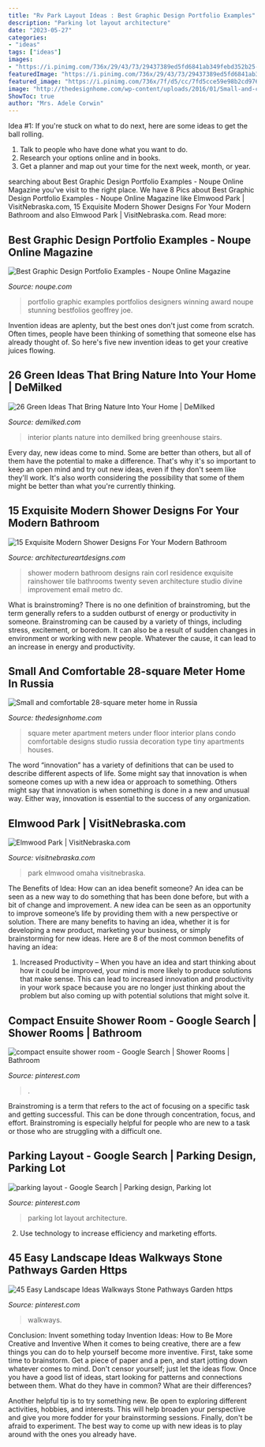 ```yaml
---
title: "Rv Park Layout Ideas : Best Graphic Design Portfolio Examples"
description: "Parking lot layout architecture"
date: "2023-05-27"
categories:
- "ideas"
tags: ["ideas"]
images:
- "https://i.pinimg.com/736x/29/43/73/29437389ed5fd6841ab349febd352b25--small-luxury-bathroom-ideas-small-luxury-kitchen.jpg?b=t"
featuredImage: "https://i.pinimg.com/736x/29/43/73/29437389ed5fd6841ab349febd352b25--small-luxury-bathroom-ideas-small-luxury-kitchen.jpg?b=t"
featured_image: "https://i.pinimg.com/736x/7f/d5/cc/7fd5cce59e98b2cd976947b6aa91424b--parking-lot-the-property.jpg"
image: "http://thedesignhome.com/wp-content/uploads/2016/01/Small-and-comfortable-28-square-meter-home-in-Russia2.jpg"
ShowToc: true
author: "Mrs. Adele Corwin"
---
```



Idea #1:
If you're stuck on what to do next, here are some ideas to get the ball rolling.
1. Talk to people who have done what you want to do.
2. Research your options online and in books.
3. Get a planner and map out your time for the next week, month, or year.

	

		
searching about Best Graphic Design Portfolio Examples - Noupe Online Magazine you've visit to the right place. We have 8 Pics about Best Graphic Design Portfolio Examples - Noupe Online Magazine like Elmwood Park | VisitNebraska.com, 15 Exquisite Modern Shower Designs For Your Modern Bathroom and also Elmwood Park | VisitNebraska.com. Read more:
		
    
## Best Graphic Design Portfolio Examples - Noupe Online Magazine

<img loading=lazy src="https://www.noupe.com/wp-content/uploads/2020/05/Lotta-Nieminen.jpeg" onerror="this.onerror=null;this.src='https://tse4.mm.bing.net/th?id=OIP.rh5D7wWeAp9wZe_N0tOuhAHaWb&amp;pid=15.1';" alt="Best Graphic Design Portfolio Examples - Noupe Online Magazine">

_Source: noupe.com_

>portfolio graphic examples portfolios designers winning award noupe stunning bestfolios geoffrey joe. 

	

Invention ideas are aplenty, but the best ones don't just come from scratch. Often times, people have been thinking of something that someone else has already thought of. So here's five new invention ideas to get your creative juices flowing.

    
## 26 Green Ideas That Bring Nature Into Your Home | DeMilked

<img loading=lazy src="https://www.demilked.com/magazine/wp-content/uploads/2015/01/plants-green-interior-design-ideas-18.jpg" onerror="this.onerror=null;this.src='https://tse3.mm.bing.net/th?id=OIP.sWEE79_TVkKq8w2T32C8QQHaJ4&amp;pid=15.1';" alt="26 Green Ideas That Bring Nature Into Your Home | DeMilked">

_Source: demilked.com_

>interior plants nature into demilked bring greenhouse stairs. 

	

Every day, new ideas come to mind. Some are better than others, but all of them have the potential to make a difference. That's why it's so important to keep an open mind and try out new ideas, even if they don't seem like they'll work. It's also worth considering the possibility that some of them might be better than what you're currently thinking.

    
## 15 Exquisite Modern Shower Designs For Your Modern Bathroom

<img loading=lazy src="http://www.architectureartdesigns.com/wp-content/uploads/2014/09/15-Exquisite-Modern-Shower-Designs-For-Your-Modern-Bathroom-6-630x812.jpg" onerror="this.onerror=null;this.src='https://tse3.mm.bing.net/th?id=OIP.2h9Bkmpc3JDHsFf5FYK_5gHaJi&amp;pid=15.1';" alt="15 Exquisite Modern Shower Designs For Your Modern Bathroom">

_Source: architectureartdesigns.com_

>shower modern bathroom designs rain corl residence exquisite rainshower tile bathrooms twenty seven architecture studio divine improvement email metro dc. 

	

What is brainstroming?
There is no one definition of brainstroming, but the term generally refers to a sudden outburst of energy or productivity in someone. Brainstroming can be caused by a variety of things, including stress, excitement, or boredom. It can also be a result of sudden changes in environment or working with new people. Whatever the cause, it can lead to an increase in energy and productivity.

    
## Small And Comfortable 28-square Meter Home In Russia

<img loading=lazy src="http://thedesignhome.com/wp-content/uploads/2016/01/Small-and-comfortable-28-square-meter-home-in-Russia2.jpg" onerror="this.onerror=null;this.src='https://tse1.mm.bing.net/th?id=OIP.wF7_j7OxIlFBlp3EpwdMaQHaFj&amp;pid=15.1';" alt="Small and comfortable 28-square meter home in Russia">

_Source: thedesignhome.com_

>square meter apartment meters under floor interior plans condo comfortable designs studio russia decoration type tiny apartments houses. 

	

The word “innovation” has a variety of definitions that can be used to describe different aspects of life. Some might say that innovation is when someone comes up with a new idea or approach to something. Others might say that innovation is when something is done in a new and unusual way. Either way, innovation is essential to the success of any organization.

    
## Elmwood Park | VisitNebraska.com

<img loading=lazy src="https://visitnebraska.com/sites/default/files/listing_images/profile/2696/10647078_824469727573342_2240889489308839078_njpg1488324619.jpg" onerror="this.onerror=null;this.src='https://tse1.mm.bing.net/th?id=OIP.V2S7FY9uTQ_AL6hgCjjxagHaFi&amp;pid=15.1';" alt="Elmwood Park | VisitNebraska.com">

_Source: visitnebraska.com_

>park elmwood omaha visitnebraska. 

	

The Benefits of Idea: How can an idea benefit someone?
An idea can be seen as a new way to do something that has been done before, but with a bit of change and improvement. A new idea can be seen as an opportunity to improve someone’s life by providing them with a new perspective or solution. There are many benefits to having an idea, whether it is for developing a new product, marketing your business, or simply brainstorming for new ideas. Here are 8 of the most common benefits of having an idea: 
1. Increased Productivity – When you have an idea and start thinking about how it could be improved, your mind is more likely to produce solutions that make sense. This can lead to increased innovation and productivity in your work space because you are no longer just thinking about the problem but also coming up with potential solutions that might solve it. 

    
## Compact Ensuite Shower Room - Google Search | Shower Rooms | Bathroom

<img loading=lazy src="https://i.pinimg.com/736x/29/43/73/29437389ed5fd6841ab349febd352b25--small-luxury-bathroom-ideas-small-luxury-kitchen.jpg?b=t" onerror="this.onerror=null;this.src='https://tse4.mm.bing.net/th?id=OIP.SV2lYO3aHpCpPEFk1mJewwHaLH&amp;pid=15.1';" alt="compact ensuite shower room - Google Search | Shower Rooms | Bathroom">

_Source: pinterest.com_

>. 

	

Brainstroming is a term that refers to the act of focusing on a specific task and getting successful. This can be done through concentration, focus, and effort. Brainstroming is especially helpful for people who are new to a task or those who are struggling with a difficult one.

    
## Parking Layout - Google Search | Parking Design, Parking Lot

<img loading=lazy src="https://i.pinimg.com/736x/7f/d5/cc/7fd5cce59e98b2cd976947b6aa91424b--parking-lot-the-property.jpg" onerror="this.onerror=null;this.src='https://tse3.mm.bing.net/th?id=OIP.kjF30hcMYgE8tzXX1qgNUgHaE6&amp;pid=15.1';" alt="parking layout - Google Search | Parking design, Parking lot">

_Source: pinterest.com_

>parking lot layout architecture. 

	

2. Use technology to increase efficiency and marketing efforts.

    
## 45 Easy Landscape Ideas Walkways Stone Pathways Garden Https

<img loading=lazy src="https://i.pinimg.com/736x/35/b5/f8/35b5f8141b821e999482c04d458f730a.jpg" onerror="this.onerror=null;this.src='https://tse1.mm.bing.net/th?id=OIP.akUjkCFi8n7KoyqVv0MWIgHaKW&amp;pid=15.1';" alt="45 Easy Landscape Ideas Walkways Stone Pathways Garden https">

_Source: pinterest.com_

>walkways. 

	

Conclusion: Invent something today
Invention Ideas: How to Be More Creative and Inventive
When it comes to being creative, there are a few things you can do to help yourself become more inventive. First, take some time to brainstorm. Get a piece of paper and a pen, and start jotting down whatever comes to mind. Don't censor yourself; just let the ideas flow. Once you have a good list of ideas, start looking for patterns and connections between them. What do they have in common? What are their differences?

Another helpful tip is to try something new. Be open to exploring different activities, hobbies, and interests. This will help broaden your perspective and give you more fodder for your brainstorming sessions. Finally, don't be afraid to experiment. The best way to come up with new ideas is to play around with the ones you already have.

